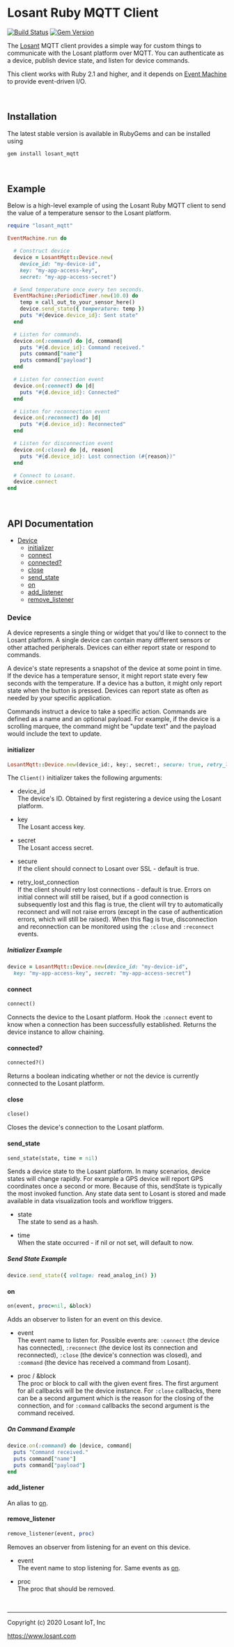 # Losant Ruby MQTT Client

[![Build Status](https://travis-ci.org/Losant/losant-mqtt-ruby.svg?branch=master)](https://travis-ci.org/Losant/losant-mqtt-ruby) [![Gem Version](https://badge.fury.io/rb/losant_mqtt.svg)](https://badge.fury.io/rb/losant_mqtt)

The [Losant](https://www.losant.com) MQTT client provides a simple way for
custom things to communicate with the Losant platform over MQTT. You can
authenticate as a device, publish device state, and listen for device commands.

This client works with Ruby 2.1 and higher, and it depends on [Event Machine](https://github.com/eventmachine/eventmachine) to provide
event-driven I/O.

<br/>

## Installation

The latest stable version is available in RubyGems and can be installed using

```bash
gem install losant_mqtt
```

<br/>

## Example

Below is a high-level example of using the Losant Ruby MQTT client to send
the value of a temperature sensor to the Losant platform.

```ruby
require "losant_mqtt"

EventMachine.run do

  # Construct device
  device = LosantMqtt::Device.new(
    device_id: "my-device-id",
    key: "my-app-access-key",
    secret: "my-app-access-secret")

  # Send temperature once every ten seconds.
  EventMachine::PeriodicTimer.new(10.0) do
    temp = call_out_to_your_sensor_here()
    device.send_state({ temperature: temp })
    puts "#{device.device_id}: Sent state"
  end

  # Listen for commands.
  device.on(:command) do |d, command|
    puts "#{d.device_id}: Command received."
    puts command["name"]
    puts command["payload"]
  end

  # Listen for connection event
  device.on(:connect) do |d|
    puts "#{d.device_id}: Connected"
  end

  # Listen for reconnection event
  device.on(:reconnect) do |d|
    puts "#{d.device_id}: Reconnected"
  end

  # Listen for disconnection event
  device.on(:close) do |d, reason|
    puts "#{d.device_id}: Lost connection (#{reason})"
  end

  # Connect to Losant.
  device.connect
end
```

<br/>

## API Documentation

* [Device](#device)
  * [initializer](#initializer)
  * [connect](#connect)
  * [connected?](#connected)
  * [close](#close)
  * [send_state](#send_state)
  * [on](#on)
  * [add_listener](#add_listener)
  * [remove_listener](#remove_listener)

### Device

A device represents a single thing or widget that you'd like to connect to
the Losant platform. A single device can contain many different sensors or
other attached peripherals. Devices can either report state or
respond to commands.

A device's state represents a snapshot of the device at some point in time.
If the device has a temperature sensor, it might report state every few seconds
with the temperature. If a device has a button, it might only report state when
the button is pressed. Devices can report state as often as needed by your
specific application.

Commands instruct a device to take a specific action. Commands are defined as a
name and an optional payload. For example, if the device is a scrolling marquee,
the command might be "update text" and the payload would include the text
to update.

#### initializer

```ruby
LosantMqtt::Device.new(device_id:, key:, secret:, secure: true, retry_lost_connection: true)
```

The ``Client()`` initializer takes the following arguments:

* device_id  
  The device's ID. Obtained by first registering a device using the Losant platform.

* key  
  The Losant access key.

* secret  
  The Losant access secret.

* secure  
  If the client should connect to Losant over SSL - default is true.

* retry_lost_connection  
  If the client should retry lost connections - default is true. Errors on initial connect will still be raised, but if a good connection is subsequently lost and this flag is true, the client will try to automatically reconnect and will not raise errors (except in the case of authentication errors, which will still be raised). When this flag is true, disconnection and reconnection can be monitored using the `:close` and `:reconnect` events.

##### Initializer Example

```ruby
device = LosantMqtt::Device.new(device_id: "my-device-id",
  key: "my-app-access-key", secret: "my-app-access-secret")
```

#### connect

```ruby
connect()
```

Connects the device to the Losant platform. Hook the `:connect` event to know when
a connection has been successfully established.  Returns the device instance
to allow chaining.

#### connected?

```ruby
connected?()
```

Returns a boolean indicating whether or not the device is currently connected
to the Losant platform.

#### close

```ruby
close()
```

Closes the device's connection to the Losant platform.

#### send_state

```ruby
send_state(state, time = nil)
```

Sends a device state to the Losant platform. In many scenarios, device
states will change rapidly. For example a GPS device will report GPS
coordinates once a second or more. Because of this, sendState is typically
the most invoked function. Any state data sent to Losant is stored and made
available in data visualization tools and workflow triggers.

* state  
  The state to send as a hash.

* time  
  When the state occurred - if nil or not set, will default to now.

##### Send State Example

```ruby
device.send_state({ voltage: read_analog_in() })
```

#### on

```ruby
on(event, proc=nil, &block)
```

Adds an observer to listen for an event on this device.

* event  
  The event name to listen for. Possible events are: `:connect` (the device has connected), `:reconnect` (the device lost its connection and reconnected), `:close` (the device's connection was closed), and `:command` (the device has received a command from Losant).

* proc / &block  
  The proc or block to call with the given event fires. The first argument for all callbacks will be the device instance. For `:close` callbacks, there can be a second argument which is the reason for the closing of the connection, and for `:command` callbacks the second argument is the command
received.

##### On Command Example

```ruby
device.on(:command) do |device, command|
  puts "Command received."
  puts command["name"]
  puts command["payload"]
end
```

#### add_listener

An alias to [on](#on).

#### remove_listener

```ruby
remove_listener(event, proc)
```

Removes an observer from listening for an event on this device.

* event  
  The event name to stop listening for. Same events as [on](#on).

* proc  
  The proc that should be removed.

<br/>

*****

Copyright (c) 2020 Losant IoT, Inc

<https://www.losant.com>
